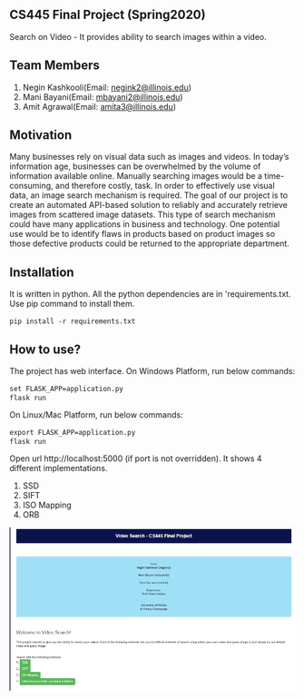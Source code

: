 
## CS445 Final Project (Spring2020)
Search on Video - It provides ability to search images within a video.

## Team Members
1. Negin Kashkooli(Email: negink2@illinois.edu)
2. Mani Bayani(Email: mbayani2@illinois.edu)
3. Amit Agrawal(Email: amita3@illinois.edu)

## Motivation
Many businesses rely on visual data such as images and videos. In today’s information age, businesses
can be overwhelmed by the volume of information available online. Manually searching images
would be a time-consuming, and therefore costly, task. In order to effectively use visual data, an
image search mechanism is required. The goal of our project is to create an automated API-based
solution to reliably and accurately retrieve images from scattered image datasets. This type of search
mechanism could have many applications in business and technology. One potential use would be
to identify flaws in products based on product images so those defective products could be returned
to the appropriate department.

## Installation
It is written in python. All the python dependencies are in 'requirements.txt. Use pip command to install them.
```
pip install -r requirements.txt
```

## How to use?
The project has web interface. 
On Windows Platform, run below commands:
```
set FLASK_APP=application.py
flask run
```
On Linux/Mac Platform, run below commands:
```
export FLASK_APP=application.py
flask run
```
Open url http://localhost:5000 (if port is not overridden). It shows 4 different implementations.
1. SSD
2. SIFT
3. ISO Mapping
4. ORB

![Welcome Page](project-welcome%20page.png)

